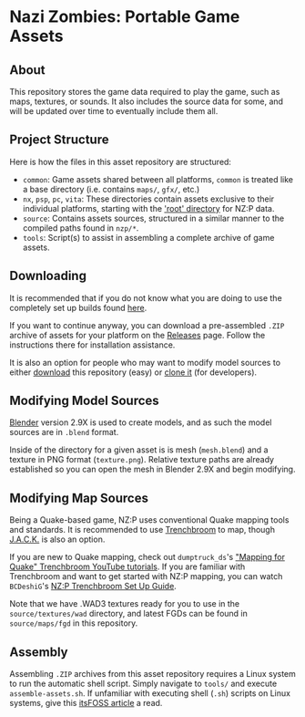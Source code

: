 # Nazi Zombies: Portable Game Assets

## About 
This repository stores the game data required to play the game, such as maps, textures, or sounds. It also includes the source data for some, and will be updated over time to eventually include them all.

## Project Structure
Here is how the files in this asset repository are structured:
* `common`: Game assets shared between all platforms, `common` is treated like a base directory (i.e. contains `maps/`, `gfx/`, etc.)
* `nx`, `psp`, `pc`, `vita`: These directories contain assets exclusive to their individual platforms, starting with the ['root' directory](https://en.wikipedia.org/wiki/Root_directory) for NZ:P data.
* `source`: Contains assets sources, structured in a similar manner to the compiled paths found in `nzp/*`. 
* `tools`: Script(s) to assist in assembling a complete archive of game assets.
 
## Downloading
It is recommended that if you do not know what you are doing to use the completely set up builds found [here](https://github.com/nzp-team/nzportable).

If you want to continue anyway, you can download a pre-assembled `.ZIP` archive of assets for your platform on the [Releases](https://github.com/nzp-team/assets/releases/tag/newest) page. Follow the instructions there for installation assistance.

It is also an option for people who may want to modify model sources to either [download](https://github.com/nzp-team/assets/archive/refs/heads/main.zip) this repository (easy) or [clone it](https://docs.github.com/en/repositories/creating-and-managing-repositories/cloning-a-repository) (for developers).

## Modifying Model Sources
[Blender](https://www.blender.org/) version 2.9X is used to create models, and as such the model sources are in `.blend` format.

Inside of the directory for a given asset is is mesh (`mesh.blend`) and a texture in PNG format (`texture.png`). Relative texture paths are already established so you can open the mesh in Blender 2.9X and begin modifying.

## Modifying Map Sources
Being a Quake-based game, NZ:P uses conventional Quake mapping tools and standards. It is recommended to use [Trenchbroom](https://trenchbroom.github.io/) to map, though [J.A.C.K.](https://jack.hlfx.ru/en/) is also an option.

If you are new to Quake mapping, check out `dumptruck_ds`'s ["Mapping for Quake" Trenchbroom YouTube tutorials](https://www.youtube.com/watch?v=gONePWocbqA&list=PLgDKRPte5Y0AZ_K_PZbWbgBAEt5xf74aE). If you are familiar with Trenchbroom and want to get started with NZ:P mapping, you can watch `BCDeshiG`'s [NZ:P Trenchbroom Set Up Guide](https://youtu.be/ATvpV7xyfhQ).

Note that we have .WAD3 textures ready for you to use in the `source/textures/wad` directory, and latest FGDs can be found in `source/maps/fgd` in this repository.

## Assembly
Assembling `.ZIP` archives from this asset repository requires a Linux system to run the automatic shell script. Simply navigate to `tools/` and execute `assemble-assets.sh`. If unfamiliar with executing shell (`.sh`) scripts on Linux systems, give this [itsFOSS article](https://itsfoss.com/run-shell-script-linux/) a read.
